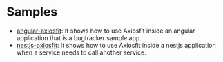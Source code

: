 # Samples

- [angular-axiosfit](./angular-axiosfit): It shows how to use Axiosfit inside an angular application that is a bugtracker sample app.
- [nestjs-axiosfit](./nestjs-axiosfit): It shows how to use Axiosfit inside a nestjs application when a service needs to call another service.
